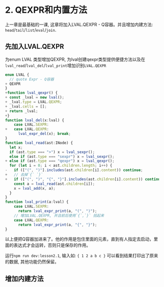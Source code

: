 # 2. QEXPR和内置方法

上一章是最基础的一课, 这章将加入LVAL.QEXPR - Q容器。并且增加内建方法: `head`/`tail`/`list`/`eval`/`join`.

## 先加入LVAL.QEXPR

为enum LVAL 类型增加QEXPR, 为lval创建qexpr类型提供便捷方法以及在`lval_read`/`lval_del`/`lval_print`增加识别`LVAL.QEXPR`

```ts
enum LVAL {
  // quote Expr - Q容器
+ QEXPR
}
+function lval_qexpr() {
+ const _lval = new lval();
+ _lval.type = LVAL.QEXPR;
+ _lval.cells = [];
+ return _lval;
+}
function lval_del(x:lval) {
    case LVAL.SEXPR:
+   case LVAL.QEXPR:
      lval_expr_del(x); break;
}
function lval_read(ast:INode) {
  let x;
  if (ast.type === ">") x = lval_sexpr();
  else if (ast.type === "sexpr") x = lval_sexpr();
+ else if (ast.type === "qexpr") x = lval_qexpr();
  for (let i = 0; i < ast.children.length; i++) {
-   if (["(", ")"].includes(ast.children[i].content)) continue;
+   // 去掉`{` `}`
+   if (["(", ")", "{", "}"].includes(ast.children[i].content)) continue;
    const a = lval_read(ast.children[i]);
    x = lval_add(x, a);
  }
}
function lval_print(a:lval) {
    case LVAL.SEXPR:
      return lval_expr_print(a, "(", ")");
    // 增加LVAL.QEXPR, 并且前后使用`{`,`}` 括起来
    case LVAL.QEXPR:
      return lval_expr_print(a, "{", "}");
}
```

以上便把Q容器加进来了。他的作用是包住里面的元素，直到有人指定去启动，里面的表达式才会运转，否则只是保存的作用。

运行`npm run dev:lesson2.1`, 输入如: `{ 1 2 a b c }` 可以看到结果打印出了原来的数据, 其他功能仍然保留。

## 增加内建方法




